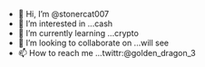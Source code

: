 - 👋 Hi, I’m @stonercat007
- 👀 I’m interested in ...cash
- 🌱 I’m currently learning ...crypto
- 💞️ I’m looking to collaborate on ...will see
- 📫 How to reach me ...twittr:@golden_dragon_3

<!---
stonercat007/stonercat007 is a ✨ special ✨ repository because its `README.md` (this file) appears on your GitHub profile.
You can click the Preview link to take a look at your changes.
--->
